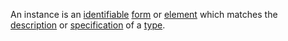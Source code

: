 An instance is an [identifiable](https://github.com/gcassel/Modular-Organization-Terminology/blob/master/terms/identifiable.md) [form](https://github.com/gcassel/Modular-Organization-Terminology/blob/master/terms/form.md) or [element](https://github.com/gcassel/Modular-Organization-Terminology/blob/master/terms/element.md) which matches the [description](https://github.com/gcassel/Modular-Organization-Terminology/blob/master/terms/description.md) or [specification](https://github.com/gcassel/Modular-Organization-Terminology/blob/master/terms/specification.md) of a [type](https://github.com/gcassel/Modular-Organization-Terminology/blob/master/terms/type.md).
